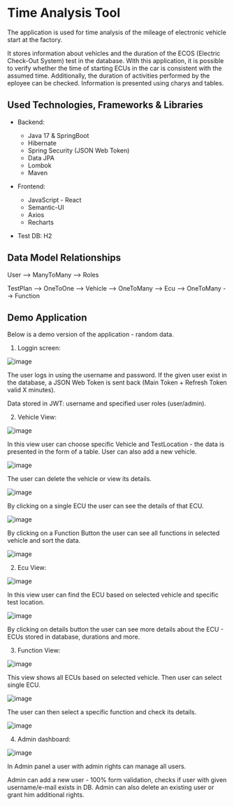 # Time Analysis Tool

The application is used for time analysis of the mileage of electronic vehicle start at the factory.

It stores information about vehicles and the duration of the ECOS (Electric Check-Out System) test in the database.
With this application, it is possible to verify whether the time of starting ECUs in the car is consistent with the assumed time.
Additionally, the duration of activities performed by the eployee can be checked.
Information is presented using charys and tables.

## Used Technologies, Frameworks & Libraries

- Backend: 
  - Java 17 & SpringBoot
  - Hibernate
  - Spring Security (JSON Web Token)
  - Data JPA
  - Lombok
  - Maven

- Frontend:
  - JavaScript - React
  - Semantic-UI
  - Axios
  - Recharts

- Test DB: H2 

## Data Model Relationships

User --> ManyToMany --> Roles

TestPlan --> OneToOne --> Vehicle --> OneToMany --> Ecu --> OneToMany --> Function

## Demo Application 

Below is a demo version of the application - random data.

1. Loggin screen:

  ![image](https://user-images.githubusercontent.com/56799649/161324905-7944affe-9390-4390-a496-cd5ff997a778.png)
  
  The user logs in using the username and password.
  If the given user exist in the database, a JSON Web Token is sent back (Main Token + Refresh Token valid X minutes).
  
  Data stored in JWT: username and specified user roles (user/admin).

2. Vehicle View:

  ![image](https://user-images.githubusercontent.com/56799649/161326408-faa3cfeb-0e83-4ecb-862d-f78bd53f9f39.png)
  
  In this view user can choose specific Vehicle and TestLocation - the data is presented in the form of a table.
  User can also add a new vehicle.
  
  ![image](https://user-images.githubusercontent.com/56799649/161326535-b4c8e92e-a82c-4f3d-85ea-90bdd14d452c.png)

  The user can delete the vehicle or view its details.
  
  ![image](https://user-images.githubusercontent.com/56799649/161328004-efd64d83-d987-42fa-875a-6a5a5c989059.png)

  By clicking on a single ECU the user can see the details of that ECU.
  
  ![image](https://user-images.githubusercontent.com/56799649/161329235-1b1d3906-a21f-42b5-aefc-011fb6843b0a.png)
  
  By clicking on a Function Button the user can see all functions in selected vehicle and sort the data.

  ![image](https://user-images.githubusercontent.com/56799649/161329375-717ee204-fc51-47b4-969d-6343dcbe0785.png)
  
  2. Ecu View:

  ![image](https://user-images.githubusercontent.com/56799649/161329594-5a00fec7-f8d1-47eb-92f4-2400ebff35c0.png)
  
  In this view user can find the ECU based on selected vehicle and specific test location.
  
  ![image](https://user-images.githubusercontent.com/56799649/161329852-7e29b6dc-f5f1-4efd-9395-1adc2a9a3aa7.png)
  
  By clicking on details button the user can see more details about the ECU - ECUs stored in database, durations and more.

  3. Function View:

  ![image](https://user-images.githubusercontent.com/56799649/161330164-f7f39d42-4658-48ad-bd15-5cd47d6c6072.png)

  This view shows all ECUs based on selected vehicle. Then user can select single ECU.
  
  ![image](https://user-images.githubusercontent.com/56799649/161330286-dfc8d91b-5217-4919-a76e-c73abbcb0dc8.png)
  
  The user can then select a specific function and check its details.

  ![image](https://user-images.githubusercontent.com/56799649/161330331-adc4f5b7-7ec9-47ee-af9c-eb791f949040.png)

  4. Admin dashboard:

  ![image](https://user-images.githubusercontent.com/56799649/161330836-97b114db-2123-47da-8740-063e0361a487.png)

  In Admin panel a user with admin rights can manage all users.
  
  Admin can add a new user - 100% form validation, checks if user with given username/e-mail exists in DB.
  Admin can also delete an existing user or grant him additional rights.

